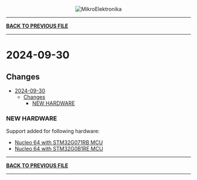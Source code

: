 <p align="center">
  <img src="http://www.mikroe.com/img/designs/beta/logo_small.png?raw=true" alt="MikroElektronika"/>
</p>

---

**[BACK TO PREVIOUS FILE](../changelog.md)**

---

# 2024-09-30

## Changes

- [2024-09-30](#2024-09-30)
  - [Changes](#changes)
    - [NEW HARDWARE](#new-hardware)

### NEW HARDWARE

Support added for following hardware:

+ [Nucleo 64 with STM32G071RB MCU](https://www.st.com/content/st_com/en/products/evaluation-tools/product-evaluation-tools/mcu-mpu-eval-tools/stm32-mcu-mpu-eval-tools/stm32-nucleo-boards/nucleo-g071rb.html)
+ [Nucleo 64 with STM32G0B1RE MCU](https://www.st.com/content/st_com/en/products/evaluation-tools/product-evaluation-tools/mcu-mpu-eval-tools/stm32-mcu-mpu-eval-tools/stm32-nucleo-boards/nucleo-g0b1re.html)

---

**[BACK TO PREVIOUS FILE](../changelog.md)**

---
